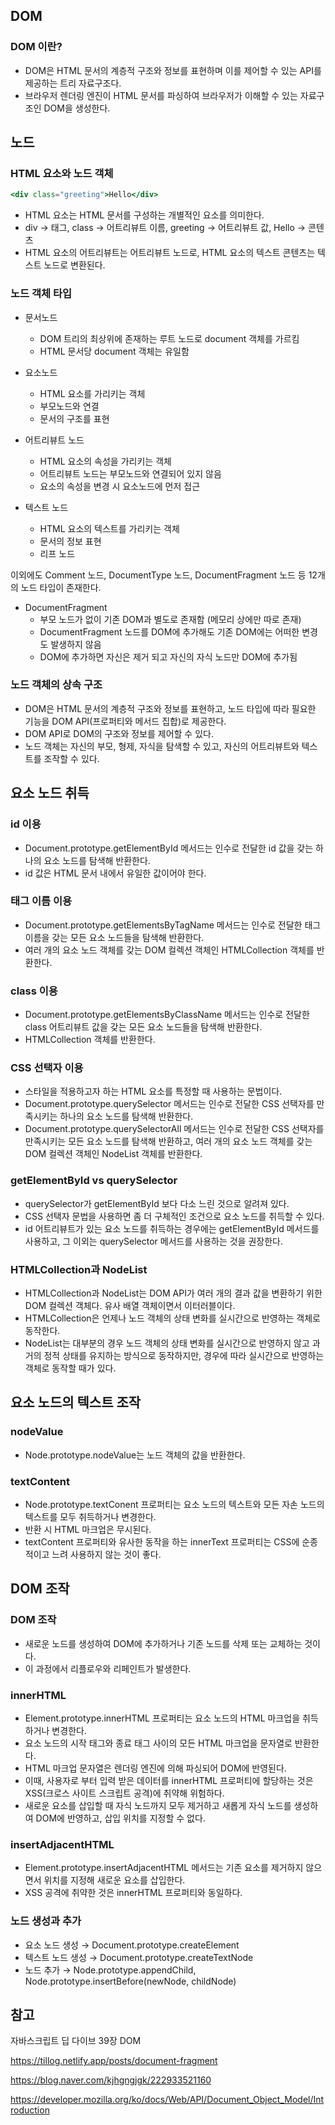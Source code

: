 ## DOM

### DOM 이란?

- DOM은 HTML 문서의 계층적 구조와 정보를 표현하며 이를 제어할 수 있는 API를 제공하는 트리 자료구조다.
- 브라우저 렌더링 엔진이 HTML 문서를 파싱하여 브라우저가 이해할 수 있는 자료구조인 DOM을 생성한다.

## 노드

### HTML 요소와 노드 객체

```jsx
<div class="greeting">Hello</div>
```

- HTML 요소는 HTML 문서를 구성하는 개별적인 요소를 의미한다.
- div → 태그, class → 어트리뷰트 이름, greeting → 어트리뷰트 값, Hello → 콘텐츠
- HTML 요소의 어트리뷰트는 어트리뷰트 노드로, HTML 요소의 텍스트 콘텐츠는 텍스트 노드로 변환된다.

### 노드 객체 타입

- 문서노드
    - DOM 트리의 최상위에 존재하는 루트 노드로 document 객체를 가르킴
    - HTML 문서당 document 객체는 유일함
- 요소노드
    - HTML 요소를 가리키는 객체
    - 부모노드와 연결
    - 문서의 구조를 표현
- 어트리뷰트 노드
    - HTML 요소의 속성을 가리키는 객체
    - 어트리뷰트 노드는 부모노드와 연결되어 있지 않음
    - 요소의 속성을 변경 시 요소노드에 먼저 접근

- 텍스트 노드
    - HTML 요소의 텍스트를 가리키는 객체
    - 문서의 정보 표현
    - 리프 노드
    

이외에도 Comment 노드, DocumentType 노드, DocumentFragment 노드 등 12개의 노드 타입이 존재한다.

- DocumentFragment
    - 부모 노드가 없이 기존 DOM과 별도로 존재함 (메모리 상에만 따로 존재)
    - DocumentFragment 노드를 DOM에 추가해도 기존 DOM에는 어떠한 변경도 발생하지 않음
    - DOM에 추가하면 자신은 제거 되고 자신의 자식 노드만 DOM에 추가됨

### 노드 객체의 상속 구조

- DOM은 HTML 문서의 계층적 구조와 정보를 표현하고, 노드 타입에 따라 필요한 기능을 DOM API(프로퍼티와 메서드 집합)로 제공한다.
- DOM API로 DOM의 구조와 정보를 제어할 수 있다.
- 노드 객체는 자신의 부모, 형제, 자식을 탐색할 수 있고, 자신의 어트리뷰트와 텍스트를 조작할 수 있다.

## 요소 노드 취득

### id 이용

- Document.prototype.getElementById 메서드는 인수로 전달한 id 값을 갖는 하나의 요소 노드를 탐색해 반환한다.
- id 값은 HTML 문서 내에서 유일한 값이어야 한다.

### 태그 이름 이용

- Document.prototype.getElementsByTagName 메서드는 인수로 전달한 태그 이름을 갖는 모든 요소 노드들을 탐색해 반환한다.
- 여러 개의 요소 노드 객체를 갖는 DOM 컬렉션 객체인 HTMLCollection 객체를 반환한다.

### class 이용

- Document.prototype.getElementsByClassName 메서드는 인수로 전달한 class 어트리뷰트 값을 갖는 모든 요소 노드들을 탐색해 반환한다.
- HTMLCollection 객체를 반환한다.

### CSS 선택자 이용

- 스타일을 적용하고자 하는 HTML 요소를 특정할 때 사용하는 문법이다.
- Document.prototype.querySelector 메서드는 인수로 전달한 CSS 선택자를 만족시키는 하나의 요소 노드를 탐색해 반환한다.
- Document.prototype.querySelectorAll 메서드는 인수로 전달한 CSS 선택자를 만족시키는 모든 요소 노드를 탐색해 반환하고, 여러 개의 요소 노드 객체를 갖는 DOM 컬렉션 객체인 NodeList 객체를 반환한다.

### getElementById vs querySelector

- querySelector가 getElementById 보다 다소 느린 것으로 알려져 있다.
- CSS 선택자 문법을 사용하면 좀 더 구체적인 조건으로 요소 노드를 취득할 수 있다.
- id 어트리뷰트가 있는 요소 노드를 취득하는 경우에는 getElementById 메서드를 사용하고, 그 이외는 querySelector 메서드를 사용하는 것을 권장한다.

### HTMLCollection과 NodeList

- HTMLCollection과 NodeList는 DOM API가 여러 개의 결과 값을 변환하기 위한 DOM 컬렉션 객체다. 유사 배열 객체이면서 이터러블이다.
- HTMLCollection은 언제나 노드 객체의 상태 변화를 실시간으로 반영하는 객체로 동작한다.
- NodeList는 대부분의 경우 노드 객체의 상태 변화를 실시간으로 반영하지 않고 과거의 정적 상태를 유지하는 방식으로 동작하지만, 경우에 따라 실시간으로 반영하는 객체로 동작할 때가 있다.

## 요소 노드의 텍스트 조작

### nodeValue

- Node.prototype.nodeValue는 노드 객체의 값을 반환한다.

### textContent

- Node.prototype.textConent 프로퍼티는 요소 노드의 텍스트와 모든 자손 노드의 텍스트를 모두 취득하거나 변경한다.
- 반환 시 HTML 마크업은 무시된다.
- textContent 프로퍼티와 유사한 동작을 하는 innerText 프로퍼티는 CSS에 순종적이고 느려 사용하지 않는 것이 좋다.

## DOM 조작

### DOM 조작

- 새로운 노드를 생성하여 DOM에 추가하거나 기존 노드를 삭제 또는 교체하는 것이다.
- 이 과정에서 리플로우와 리페인트가 발생한다.

### innerHTML

- Element.prototype.innerHTML 프로퍼티는 요소 노드의 HTML 마크업을 취득하거나 변경한다.
- 요소 노드의 시작 태그와 종료 태그 사이의 모든 HTML 마크업을 문자열로 반환한다.
- HTML 마크업 문자열은 렌더링 엔진에 의해 파싱되어 DOM에 반영된다.
- 이때, 사용자로 부터 입력 받은 데이터를 innerHTML 프로퍼티에 할당하는 것은 XSS(크로스 사이트 스크립트 공격)에 취약해 위험하다.
- 새로운 요소를 삽입할 때 자식 노드까지 모두 제거하고 새롭게 자식 노드를 생성하여 DOM에 반영하고, 삽입 위치를 지정할 수 없다.

### insertAdjacentHTML

- Element.prototype.insertAdjacentHTML 메서드는 기존 요소를 제거하지 않으면서 위치를 지정해 새로운 요소를 삽입한다.
- XSS 공격에 취약한 것은 innerHTML 프로퍼티와 동일하다.

### 노드 생성과 추가

- 요소 노드 생성 → Document.prototype.createElement
- 텍스트 노드 생성 → Document.prototype.createTextNode
- 노드 추가 → Node.prototype.appendChild, Node.prototype.insertBefore(newNode, childNode)

## 참고
자바스크립트 딥 다이브 39장 DOM

https://tillog.netlify.app/posts/document-fragment

https://blog.naver.com/kjhgngjgk/222933521160

https://developer.mozilla.org/ko/docs/Web/API/Document_Object_Model/Introduction
